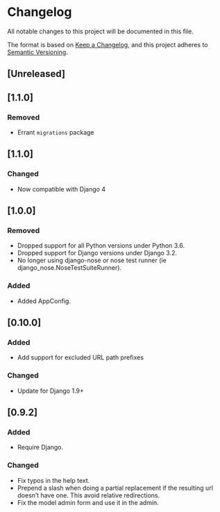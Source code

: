 # Changelog

All notable changes to this project will be documented in this file.

The format is based on [Keep a Changelog](https://keepachangelog.com/en/1.0.0/),
and this project adheres to [Semantic Versioning](https://semver.org/spec/v2.0.0.html).

## [Unreleased]

## [1.1.0]
### Removed
- Errant `migrations` package

## [1.1.0]

### Changed 
- Now compatible with Django 4 

## [1.0.0]

### Removed
- Dropped support for all Python versions under Python 3.6.
- Dropped support for Django versions under Django 3.2.
- No longer using django-nose or nose test runner (ie django_nose.NoseTestSuiteRunner).

### Added
- Added AppConfig.

## [0.10.0]

### Added
- Add support for excluded URL path prefixes

### Changed
- Update for Django 1.9+

## [0.9.2]

### Added
- Require Django.

### Changed
- Fix typos in the help text.
- Prepend a slash when doing a partial replacement if the resulting url doesn’t have one. This avoid relative redirections.
- Fix the model admin form and use it in the admin.
